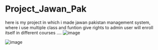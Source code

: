 # Project_Jawan_Pak
here is my project in which i made jawan pakistan management system, where i use multiple class and funtion give rights to admin user will enroll itself in different courses ....
![image](https://github.com/user-attachments/assets/f38672b9-61bb-4f2c-955f-0938a512d744)

![image](https://github.com/user-attachments/assets/9299ab1a-4927-4857-8b29-d3d41bf690a8)

